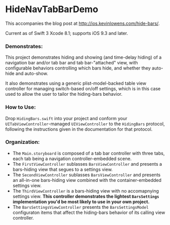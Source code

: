 # HideNavTabBarDemo

This accompanies the blog post at http://ios.kevinlowens.com/hide-bars/.

Current as of Swift 3 Xcode 8.1; supports iOS 9.3 and later.

### Demonstrates:
This project demonstrates hiding and showing (and time-delay hiding) of a navigation bar and/or tab bar and tab bar-"attached" view, with configurable behaviors controlling which bars hide, and whether they auto-hide and auto-show.

It also demonstrates using a generic plist-model-backed table view controller for managing switch-based on/off settings, which is in this case used to allow the user to tailor the hiding-bars behavior.

### How to Use:
Drop `HidingBars.swift` into your project and conform your `UITabViewController`-managed `UIViewController` to the `HidingBars` protocol, following the instructions given in the documentation for that protocol.

### Organization:
- The `Main.storyboard` is composed of a tab bar controller with three tabs, each tab being a navigation controller-embedded scene.
- The `FirstViewController` sublasses `BarsViewController` and presents a bars-hiding view that segues to a settings view.
- The `SecondViewController` sublasses `BarsViewController`  and presents an all-in-one bars-hiding view combined with the container-embedded settings view.
- The `ThirdViewController` is a bars-hiding view with no accomapnying settings view. __This controller demonstrates the lightest `BarsSettings` implementation you'd be most likely to use in your own project.__  
- The `BarsSettingsViewController` presents the `BarsSettingsModel` configuraton items that affect the hiding-bars behavior of its calling view controller.
